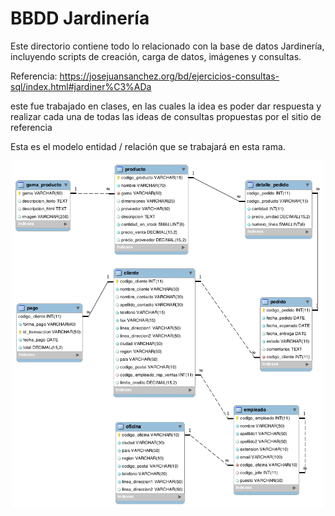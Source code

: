 # BBDD Jardinería

Este directorio contiene todo lo relacionado con la base de datos Jardinería, incluyendo scripts de creación, carga de datos, imágenes y consultas.

Referencia: https://josejuansanchez.org/bd/ejercicios-consultas-sql/index.html#jardiner%C3%ADa

este fue trabajado en clases, en las cuales la idea es poder dar respuesta y realizar cada una de todas las ideas de consultas propuestas por el sitio de referencia

Esta es el modelo entidad / relación que se trabajará en esta rama.

<p align="center">
<img src="./jardineria.png" alt="Diagrama Entidad Relación" width="500"/>
</p>
